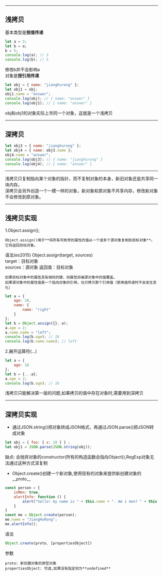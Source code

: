 
---
## 浅拷贝
基本类型是**按值传递**
```js
let a = 3;
let b = a;
b = 5;
console.log(a); // 3
console.log(b); // 5
```
修改b并不会影响a  
对象是**按引用传递**
```js
let obj = { name: "jianghurong" };
let obj1 = obj;
obj1.name = "answer";
console.log(obj); // { name: "answer" }
console.log(obj1); // { name: "answer" }
```
obj和obj1的对象实际上市同一个对象，这就是一个浅拷贝

---
## 深拷贝
```js
let obj3 = { name: "jianghurong" };
let obj4 = { name: obj3.name };
obj4.name = "answer";
console.log(obj3); // { name: "jianghurong" }
console.log(obj4); // { name: "answer" }
```

---
浅拷贝只复制指向某个对象的指针，而不复制对象的本身，新旧对象还是共享同一块内存。  
深拷贝会另外创造一个一模一样的对象，新对象和原对象不共享内存，修改新对象不会修改到原对象。

---
## 浅拷贝实现
1.Object.assign();  
```
Object.assign()用于**将所有可枚举的属性的值从一个或多个源对象复制到目标对象**。它将返回目标对象。
```
语法(es2015)
Object.assign(target, sources)  
target：目标对象  
sources：源对象
返回值：目标对象
```
如果目标对象中的属性具有相同的键，则属性将被源对象中的值覆盖。
如果源对象中的属性值是一个指向对象的引用，也只拷贝那个引用值（使用值传递时不会发生变化）
```
```js
let a = {
    age: 16,
    name: {
        name: "right"
    }
};
let b = Object.assign({}, a); 
a.age = 2;
a.name.name = "left";
console.log(b.age); // 16
console.log(b.name.name); // left
```
2.展开运算符(...)
```js
let a = {
    age: 16
};
let b = {...a};
a.age = 2;
console.log(b.age); // 16
```
浅拷贝只能解决第一层的问题,如果拷贝的值中存在对象时,需要用到深拷贝


---
## 深拷贝实现
- 通过JSON.string()把对象转成JSON格式，再通过JSON.parse()把JSON转成对象  
```js
let obj = { foo: { x: 10 } } ;
let obj1 = JSON.parse(JSON.string(obj));
```   
缺点: 会抛弃对象的constructor(所有的构造函数会指向Object)),RegExp对象无法通过这种方式深复制
- Object.create()创建一个新对象,使用现有的对象来提供新创建对象的__proto__
```js
const person = {
    isMen: true,
    alertInfo: function () {
        alert("hello! my name is " + this.name + ". Am i men? " + this.isMen);
    }
}
const me = Object.create(person);
me.name = "JiangHuRong";
me.alertInfo();
```
语法
```js
Object.create(proto, [propertiesObject])
```
参数
```
proto: 新创建对象的原型对象
propertiesObject: 可选,如果没有指定则为**undefined**
```
